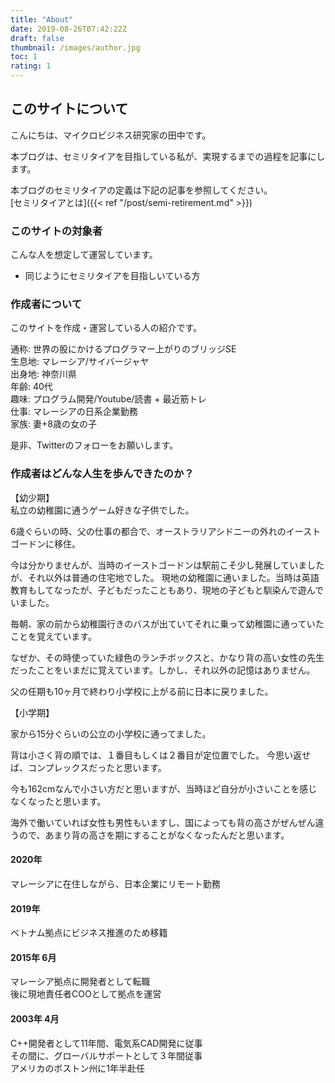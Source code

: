 ```yaml
---
title: "About"
date: 2019-08-26T07:42:22Z
draft: false
thumbnail: /images/author.jpg
toc: 1
rating: 1
---
```


## このサイトについて

こんにちは、マイクロビジネス研究家の田中です。
  
本ブログは、セミリタイアを目指している私が、実現するまでの過程を記事にします。

本ブログのセミリタイアの定義は下記の記事を参照してください。  
[セミリタイアとは]({{< ref "/post/semi-retirement.md" >}}) 

### このサイトの対象者

こんな人を想定して運営しています。  

- 同じようにセミリタイアを目指しいている方

### 作成者について

このサイトを作成・運営している人の紹介です。  

通称: 世界の股にかけるプログラマー上がりのブリッジSE   
生息地: マレーシア/サイバージャヤ  
出身地: 神奈川県  
年齢: 40代  
趣味: プログラム開発/Youtube/読書 + 最近筋トレ  
仕事: マレーシアの日系企業勤務  
家族: 妻+8歳の女の子  

是非、Twitterのフォローをお願いします。 
<a href="https://twitter.com/intent/tweet?url=http%3a%2f%2flocalhost%3a1313%2fpages%2fabout%2f&text=About&tw_p=tweetbutton" title="Twitterでシェア" class="tw" target="_blank" rel="nofollow"><i class="fab fa-twitter" aria-hidden="true"></i></a>
  
### 作成者はどんな人生を歩んできたのか？

【幼少期】  
私立の幼稚園に通うゲーム好きな子供でした。  
  
6歳ぐらいの時、父の仕事の都合で、オーストラリアシドニーの外れのイーストゴードンに移住。  

今は分かりませんが、当時のイーストゴードンは駅前こそ少し発展していましたが、それ以外は普通の住宅地でした。
現地の幼稚園に通いました。当時は英語教育もしてなったが、子どもだったこともあり、現地の子どもと馴染んで遊んでいました。  

毎朝、家の前から幼稚園行きのバスが出ていてそれに乗って幼稚園に通っていたことを覚えています。 

なぜか、その時使っていた緑色のランチボックスと、かなり背の高い女性の先生だったことをいまだに覚えています。しかし、それ以外の記憶はありません。

父の任期も10ヶ月で終わり小学校に上がる前に日本に戻りました。

【小学期】

家から15分ぐらいの公立の小学校に通ってました。  

背は小さく背の順では、１番目もしくは２番目が定位置でした。 今思い返せば、コンプレックスだったと思います。  

今も162cmなんで小さい方だと思いますが、当時ほど自分が小さいことを感じなくなったと思います。  

海外で働いていれば女性も男性もいますし、国によっても背の高さがぜんぜん違うので、あまり背の高さを期にすることがなくなったんだと思います。  

#### 2020年
マレーシアに在住しながら、日本企業にリモート勤務

#### 2019年 
ベトナム拠点にビジネス推進のため移籍  

#### 2015年 6月
マレーシア拠点に開発者として転職  
後に現地責任者COOとして拠点を運営  

#### 2003年 4月
C++開発者として11年間、電気系CAD開発に従事  
その間に、グローバルサポートとして３年間従事  
アメリカのボストン州に1年半赴任  

